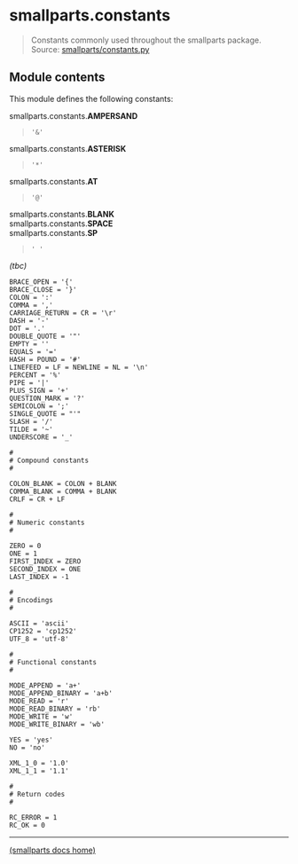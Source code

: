# smallparts.constants

> Constants commonly used throughout the smallparts package.  
> Source: [smallparts/constants.py](https://github.com/blackstream-x/smallparts/blob/master/smallparts/constants.py)

## Module contents

This module defines the following constants:

smallparts.constants.**AMPERSAND**

> ```'&'```

smallparts.constants.**ASTERISK**

> ```'*'```

smallparts.constants.**AT**

> ```'@'```

smallparts.constants.**BLANK**  
smallparts.constants.**SPACE**  
smallparts.constants.**SP**

> ```' '```

_(tbc)_

```
BRACE_OPEN = '{'
BRACE_CLOSE = '}'
COLON = ':'
COMMA = ','
CARRIAGE_RETURN = CR = '\r'
DASH = '-'
DOT = '.'
DOUBLE_QUOTE = '"'
EMPTY = ''
EQUALS = '='
HASH = POUND = '#'
LINEFEED = LF = NEWLINE = NL = '\n'
PERCENT = '%'
PIPE = '|'
PLUS_SIGN = '+'
QUESTION_MARK = '?'
SEMICOLON = ';'
SINGLE_QUOTE = "'"
SLASH = '/'
TILDE = '~'
UNDERSCORE = '_'

#
# Compound constants
#

COLON_BLANK = COLON + BLANK
COMMA_BLANK = COMMA + BLANK
CRLF = CR + LF

#
# Numeric constants
#

ZERO = 0
ONE = 1
FIRST_INDEX = ZERO
SECOND_INDEX = ONE
LAST_INDEX = -1

#
# Encodings
#

ASCII = 'ascii'
CP1252 = 'cp1252'
UTF_8 = 'utf-8'

#
# Functional constants
#

MODE_APPEND = 'a+'
MODE_APPEND_BINARY = 'a+b'
MODE_READ = 'r'
MODE_READ_BINARY = 'rb'
MODE_WRITE = 'w'
MODE_WRITE_BINARY = 'wb'

YES = 'yes'
NO = 'no'

XML_1_0 = '1.0'
XML_1_1 = '1.1'

#
# Return codes
#

RC_ERROR = 1
RC_OK = 0
```

----
[(smallparts docs home)](./)

